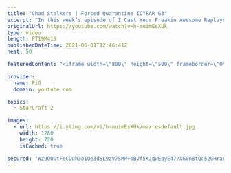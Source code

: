 ```yaml
---
title: "Chad Stalkers | Forced Quarantine ICYFAR G3"
excerpt: "In this week’s episode of I Cast Your Freakin Awesome Replays (ICYFAR) players sent in their replays where they tried to contain their opponent as much as possible.  NEW ICYFAR CHALLENGE: \"Spit Balls\" - Harass your opponent even more than that subsitute teacher you made cry in 5th grade. Send submissions"
originalUrl: https://youtube.com/watch?v=h-muimEsXUk
type: video
length: PT19M41S
publishedDateTime: 2021-06-01T12:46:41Z
heat: 50

featuredContent: "<iframe width=\"800\" height=\"500\" frameborder=\"0\" src=\"https://www.youtube.com/embed/h-muimEsXUk\" allow=\"accelerometer; autoplay; encrypted-media; gyroscope; picture-in-picture\" allowfullscreen></iframe>"

provider:
  name: PiG
  domain: youtube.com

topics:
  - StarCraft 2

images:
  - url: https://i.ytimg.com/vi/h-muimEsXUk/maxresdefault.jpg
    width: 1280
    height: 720
    isCached: true

secured: "Wz9QOutFeCOuh3oIUe3dSL9zV7SMP+oBvf5KJqwEoyE47/XG0n8tQc52GHraF9szVQSOJHGb0SJOWqzoUf+ytRiwewX5bJsaThNz2asWDOitw8NOdNk/RX1IV6txgXbr34GLEZrezqR/n4ZS458YcHP8E8GAsm6m4D15gEYiw04wA5ehWYRvDOsKjimA6JW4kDFgWyOpZll+/4htx4k+Xe8xOV5+vcjiWnCnewFMIN9CqfvLIpYOv+CzqWBhQKqrnIW/qkz3cpikmi2UZThLb83wnAqO1ClP3+sV/k8Mqp6TVjZE1OsyrATL1P06VAcePG6nfd3q2rLfTD/h/OOaxokiYJtWe1bH1Bs2ytjzxXEGUWEbYrseblf+YyKbOaAF2UIX7h5D2ME/R4Pg+OdHNMXyKwXdfzVbh4mm1MGDtxQ=;Gv7CPG8Dd8cfFLXVBDw4IA=="
---
```


